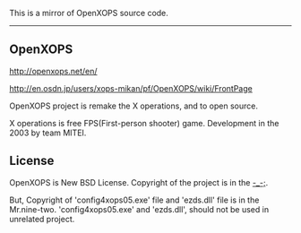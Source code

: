 This is a mirror of OpenXOPS source code.

---

## OpenXOPS

http://openxops.net/en/

http://en.osdn.jp/users/xops-mikan/pf/OpenXOPS/wiki/FrontPage

OpenXOPS project is remake the X operations, and to open source.

X operations is free FPS(First-person shooter) game. Development in the 2003 by team MITEI.

## License

OpenXOPS is New BSD License. Copyright of the project is in the [-_-;](mikan).

But, Copyright of 'config4xops05.exe' file and 'ezds.dll' file is in the Mr.nine-two.
'config4xops05.exe' and 'ezds.dll', should not be used in unrelated project.
